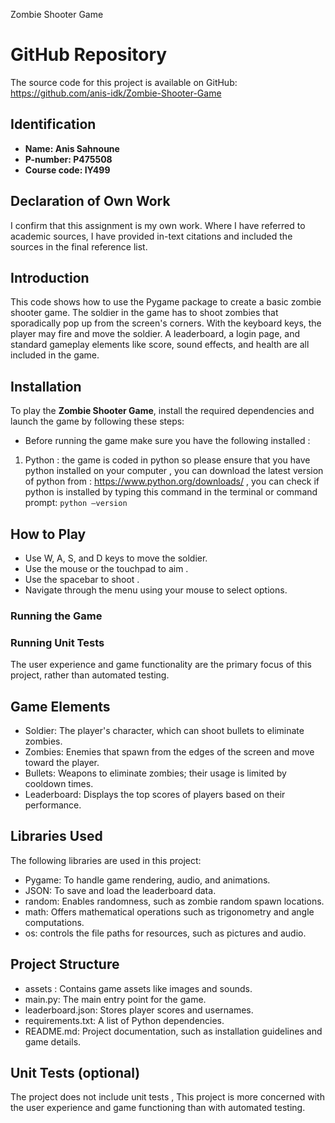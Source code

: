 Zombie Shooter Game

# GitHub Repository
The source code for this project is available on GitHub: https://github.com/anis-idk/Zombie-Shooter-Game

## Identification
- **Name: Anis Sahnoune** 
- **P-number: P475508** 
- **Course code: IY499** 

## Declaration of Own Work
I confirm that this assignment is my own work.
Where I have referred to academic sources, I have provided in-text citations and included the sources in the final 
reference list.

## Introduction
This code shows how to use the Pygame package to create a basic zombie shooter game. The soldier in the game has to 
shoot zombies that sporadically pop up from the screen's corners. With the keyboard keys, the player may fire and move 
the soldier. A leaderboard, a login page, and standard gameplay elements like score, sound effects, and health are all 
included in the game.

## Installation
To play the **Zombie Shooter Game**, install the required dependencies and launch the game by following these steps:
- Before running the game make sure you have the following installed :

1) Python : the game is coded in python so please ensure that you have python installed on your computer , you can 
download the latest version of python from : https://www.python.org/downloads/ , you can check if python is installed by 
typing this command in the terminal or command prompt: `python —version`
 

## How to Play
- Use W, A, S, and D keys to move the soldier.
- Use the mouse or the touchpad to aim .
- Use the spacebar to shoot .
- Navigate through the menu using your mouse to select options.

### Running the Game



### Running Unit Tests

The user experience and game functionality are the primary focus of this project, rather than automated testing.

## Game Elements
- Soldier: The player's character, which can shoot bullets to eliminate zombies.
- Zombies: Enemies that spawn from the edges of the screen and move toward the player.
- Bullets: Weapons to eliminate zombies; their usage is limited by cooldown times.
- Leaderboard: Displays the top scores of players based on their performance. 

## Libraries Used
The following libraries are used in this project:
- Pygame: To handle game rendering, audio, and animations.
- JSON: To save and load the leaderboard data.
- random: Enables randomness, such as zombie random spawn locations.
- math: Offers mathematical operations such as trigonometry and angle computations.
- os: controls the file paths for resources, such as pictures and audio.


## Project Structure
- assets : Contains game assets like images and sounds.
- main.py: The main entry point for the game.
- leaderboard.json: Stores player scores and usernames.
- requirements.txt: A list of Python dependencies.
- README.md: Project documentation, such as installation guidelines and game details.

## Unit Tests (optional)
The project does not include unit tests , This project is more concerned with the user experience and game functioning 
than with automated testing.
